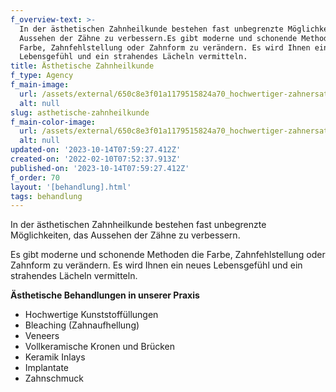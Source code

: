 ```yaml
---
f_overview-text: >-
  In der ästhetischen Zahnheilkunde bestehen fast unbegrenzte Möglichkeiten, das
  Aussehen der Zähne zu verbessern.Es gibt moderne und schonende Methoden die
  Farbe, Zahnfehlstellung oder Zahnform zu verändern. Es wird Ihnen ein neues
  Lebensgefühl und ein strahendes Lächeln vermitteln.
title: Ästhetische Zahnheilkunde
f_type: Agency
f_main-image:
  url: /assets/external/650c8e3f01a1179515824a70_hochwertiger-zahnersatz-2.jpg
  alt: null
slug: asthetische-zahnheilkunde
f_main-color-image:
  url: /assets/external/650c8e3f01a1179515824a70_hochwertiger-zahnersatz-2.jpg
  alt: null
updated-on: '2023-10-14T07:59:27.412Z'
created-on: '2022-02-10T07:52:37.913Z'
published-on: '2023-10-14T07:59:27.412Z'
f_order: 70
layout: '[behandlung].html'
tags: behandlung
---
```


In der ästhetischen Zahnheilkunde bestehen fast unbegrenzte Möglichkeiten, das Aussehen der Zähne zu verbessern.

Es gibt moderne und schonende Methoden die Farbe, Zahnfehlstellung oder Zahnform zu verändern. Es wird Ihnen ein neues Lebensgefühl und ein strahendes Lächeln vermitteln.

**Ästhetische Behandlungen in unserer Praxis**

*   Hochwertige Kunststoffüllungen
*   Bleaching (Zahnaufhellung)
*   Veneers
*   Vollkeramische Kronen und Brücken
*   Keramik Inlays
*   Implantate
*   Zahnschmuck

‍
